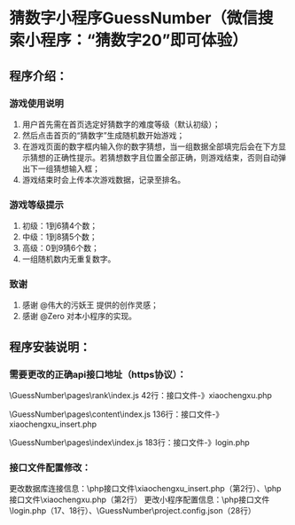 # 猜数字小程序GuessNumber（微信搜索小程序：“猜数字20”即可体验）

## 程序介绍：
### 游戏使用说明
  1. 用户首先需在首页选定好猜数字的难度等级（默认初级）；
  2. 然后点击首页的“猜数字”生成随机数开始游戏；
  3. 在游戏页面的数字框内输入你的数字猜想，当一组数据全部填完后会在下方显示猜想的正确性提示。若猜想数字且位置全部正确，则游戏结束，否则自动弹出下一组猜想输入框；
  4. 游戏结束时会上传本次游戏数据，记录至排名。

### 游戏等级提示
  1. 初级：1到6猜4个数；
  2. 中级：1到8猜5个数；
  3. 高级：0到9猜6个数；
  4. 一组随机数内无重复数字。

### 致谢
  1. 感谢 @伟大的污妖王 提供的创作灵感；
  2. 感谢 @Zero 对本小程序的实现。


## 程序安装说明：
### 需要更改的正确api接口地址（https协议）：

  \GuessNumber\pages\rank\index.js
  42行：接口文件-》xiaochengxu.php

  \GuessNumber\pages\content\index.js
  136行：接口文件-》xiaochengxu_insert.php

  \GuessNumber\pages\index\index.js
  183行：接口文件-》login.php

### 接口文件配置修改：
  更改数据库连接信息：\php接口文件\xiaochengxu_insert.php（第2行）、\php接口文件\xiaochengxu.php（第2行）
  更改小程序配置信息：\php接口文件\login.php（17、18行）、\GuessNumber\project.config.json（28行）


